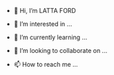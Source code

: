 - 👋 Hi, I’m LATTA FORD

- 👀 I’m interested in ...
- 🌱 I’m currently learning ...
- 💞️ I’m looking to collaborate on ...
- 📫 How to reach me ...

<!---
SHITICHAIL/SHITICHAIL is a ✨ special ✨ repository because its `README.md` (this file) appears on your GitHub profile.
You can click the Preview link to take a look at your changes.
--->
